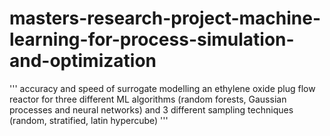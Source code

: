 # masters-research-project-machine-learning-for-process-simulation-and-optimization
'''
accuracy and speed of surrogate modelling an ethylene oxide plug flow reactor
for three different ML algorithms (random forests, Gaussian processes and neural networks)
and 3 different sampling techniques (random, stratified, latin hypercube)
'''
